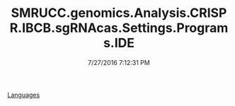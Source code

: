 ﻿---
title: SMRUCC.genomics.Analysis.CRISPR.IBCB.sgRNAcas.Settings.Programs.IDE
date: 7/27/2016 7:12:31 PM
---

[Languages](T-SMRUCC.genomics.Analysis.CRISPR.IBCB.sgRNAcas.Settings.Programs.IDE.Languages.html)
